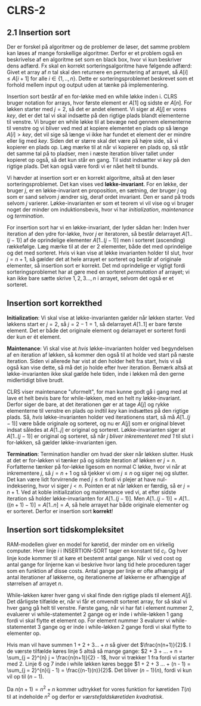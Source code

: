 # CLRS-2

## 2.1 Insertion sort

Der er forskel på algoritmer og de problemer de løser, det samme problem kan løses af mange forskellige algoritmer. Derfor er et problem også en beskrivelse af en algoritme set som en black box, hvor vi kun beskriver dens adfærd. Fx skal en korrekt sorteringsalgoritme have følgende adfærd: Givet et array af $n$ tal skal den returnere en permutering af arrayet, så $A[i] \leq A[i+1]$ for alle $i \in \{1, .., n\}$. Dette er sorteringsproblemet beskrevet som et forhold mellem input og output uden at tænke på implementering.

Insertion sort består af en for-løkke med en while løkke inden i. CLRS bruger notation for arrays, hvor første element er $A[1]$ og sidste er $A[n]$. For løkken starter med $j = 2$, så det er andet element. Vi siger at $A[j]$ er vores *key*, det er det tal vi skal indsætte på den rigtige plads blandt elementerne til venstre. Vi bruger en while løkke til at bevæge ned gennem elementerne til venstre og vi bliver ved med at kopiere elementet en plads op så længe $A[i] > key$, det vil sige så længe vi ikke har fundet et element der er mindre eller lig med *key*. Siden det er større skal det være på højre side, så vi kopierer en plads op. Læg mærke til at når vi kopierer en plads op, så står det samme tal på to pladser, men i næste iteration bliver tallet under kopieret op
også, så det kun står en gang. Til sidst indsætter vi *key* på den rigtige plads. Det kan også være fordi vi er nået helt til bunds.

Vi hævder at insertion sort er en korrekt algoritme, altså at den løser sorteringsproblemet. Det kan vises ved **løkke-invariant**. For en løkke, der bruger $j$, er en løkke-invariant en proposition, en sætning, der bruger $j$ og som er sand selvom $j$ ændrer sig, deraf ordet invariant. Den er sand på trods selvom $j$ varierer. Løkke-invarianten er som et teorem vi vil vise og vi bruger noget der minder om induktionsbevis, hvor vi har *initialization*, *maintenance* og *termination*.

For insertion sort har vi en løkke-invariant, der lyder sådan her: Inden hver iteration af den ydre for-løkke, hvor $j$ er iteratoren, så består delarrayet $A[1..(j-1)]$ af de oprindelige elementer $A[1..(j-1)]$ men i sorteret (ascending) rækkefølge. Læg mærke til at der er 2 elementer, både det med oprindelige og det med sorteret. Hvis vi kan vise at løkke invarianten holder til slut, hvor $j = n + 1$, så gælder det at hele arrayet er sorteret og består af originale elementer, så insertion sort er korrekt. Det md oprindelige er vigtigt fordi sorteringsproblemet har at gøre med en sorteret *permutation* af arrayet; vi kan ikke bare sætte skrive $1, 2, 3 ..., n$ i arrayet, selvom det også er et sorteret.

## Insertion sort korrekthed

**Initialization**: Vi skal vise at løkke-invarianten gælder når løkken starter. Ved løkkens start er $j = 2$, så $j = 2 -1 = 1$, så delarrayet $A[1 .. 1]$ er bare første element. Det er både det originale element og delarrayet er sorteret fordi der kun er ét element.

**Maintenance**: Vi skal vise at *hvis* løkke-invarianten holder ved begyndelsen af en iteration af løkken, så kommer den også til at holde ved start på næste iteration. Siden vi allerede har vist at den holder helt fra start, hvis vi så også kan vise dette, så må det jo holde efter hver iteration. Bemærk altså at løkke-invarianten ikke skal gælde hele tiden, inde i løkken må den gerne midlertidigt blive brudt.

CLRS viser maintenance "uformelt", for man kunne godt gå i gang med at lave et helt bevis bare for while-løkken, med en helt ny løkke-invariant. Derfor siger de bare, at det iterationen gør er at tage $A[j]$ og rykke elementerne til venstre en plads op indtil *key* kan indsættes på den rigtige plads. Så, *hvis* løkke-invarianten holder ved iterationens start, så må $A[1..(j-1)]$ være både originale og sorteret, og nu er $A[j]$ som er original blevet indsat således at $A[1..j]$ er original og sorteret. Løkke-invarianten siger at $A[1..(j-1)]$ er original og sorteret, så når *$j$ bliver inkrementeret med $1$* til slut i for-løkken, så gælder løkke-invarianten igen.

**Termination**: Termination handler om hvad der sker når løkken slutter. Husk at det er for-løkken vi tænker på og sidste iteration af løkken er $j = n$. Forfatterne tænker på for-løkke ligesom en normal C løkke, hvor vi når at inkrementere $j$, så $j = n + 1$ og så tjekker vi om $j \leq n$ og siger nej og slutter. Det kan være lidt forvirrende med $j \leq n$ fordi vi plejer at have nul-indeksering, hvor vi siger $j < n$. Pointen er at når løkken er færdig, så er $j = n + 1$. Ved at koble initialization og maintenance ved vi, at efter sidste iteration så holder løkke-invarianten for $A[1 .. (j-1)]$. Men $A[1..(j-1)] = A[1..((n +1)-1)] = A[1..n] = A$, så hele arrayet har både originale elementer og er sorteret. Derfor er insertion sort **korrekt**!

## Insertion sort tidskompleksitet

RAM-modellen giver en model for køretid, der minder om en virkelig computer. Hver linje $i$ i INSERTION-SORT tager en konstant tid $c_i$. Og hver linje kode kommer til at køre et bestemt antal gange. Når vi ved cost og antal gange for linjerne kan vi beskrive hvor lang tid hele proceduren tager som en funktion af disse costs. Antal gange per linje er ofte afhængig af antal iterationer af løkkerne, og iterationerne af løkkerne er afhængige af størrelsen af arrayet $n$.

While-løkken kører hver gang vi skal finde den rigtige plads til element $A[j]$. Det dårligste tilfælde er, når vi får et omvendt sorteret array, for så skal vi hver gang gå helt til venstre. Første gang, når vi har fat i element nummer 2, evaluerer vi while-statementet 2 gange og er inde i while-løkken 1 gang fordi vi skal flytte et element op. For element nummer 3 evalurer vi while-statementet 3 gange og er inde i while-løkken 2 gange fordi vi skal flytte to elementer op.

Hvis man vil have summen $1 + 2 + 3 ... + n$ så giver det $\frac{n(n+1)}{2}$. I de værste tilfælde køres linje 5 altså så mange gange: $2 + 3 + ... + n = \sum_{j = 2}^{n} j = \frac{n(n+1)}{2} - 1$, hvor vi trækker $1$ fra fordi vi starter med $2$. Linje 6 og 7 inde i while løkken køres begge $1 + 2 + 3 ... + (n - 1) = \sum_{j = 2}^{n}(j - 1) = \frac{(n-1)(n)}{2}$. Det bliver $(n-1)(n)$, fordi vi kun vil op til $(n - 1)$.

Da $n(n+1) = n^2 + n$ kommer udtrykket for vores funktion for køretiden $T(n)$ til at indeholde $n^2$ og derfor er *værstefaldskøretiden kvadratisk*.